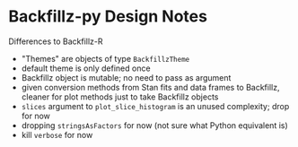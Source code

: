 # Backfillz-py Design Notes

Differences to Backfillz-R

- "Themes" are objects of type `BackfillzTheme`
- default theme is only defined once
- Backfillz object is mutable; no need to pass as argument
- given conversion methods from Stan fits and data frames to Backfillz, cleaner for plot methods just to take 
  Backfillz objects 
- `slices` argument to `plot_slice_histogram` is an unused complexity; drop for now
- dropping `stringsAsFactors` for now (not sure what Python equivalent is)
- kill `verbose` for now
